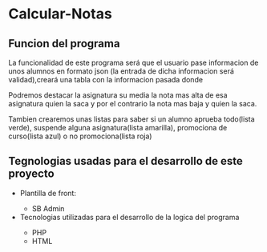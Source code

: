 <h1>Calcular-Notas</h1>
<h2>Funcion del programa</h2>
<p>La funcionalidad de este programa será que el usuario pase informacion de unos alumnos en formato json (la entrada de dicha informacion será validad),creará una tabla con la informacion pasada donde</p>
<p>Podremos destacar la asignatura su media  la nota mas alta de esa asignatura quien la saca y por el contrario la nota mas baja y quien la saca.</p>
<p>Tambien crearemos unas listas para saber si un alumno aprueba todo(lista verde), suspende alguna asignatura(lista amarilla), promociona de curso(lista azul) o no promociona(lista roja)</p>
<h2>Tegnologias usadas para el desarrollo de este proyecto</h2>
<ul>
  <li>Plantilla de front:</li>
  <ul>
    <li>SB Admin</li>
  </ul>
  <li>Tecnologias utilizadas para el desarrollo de la logica del programa</li>
  <ul>
    <li>PHP</li>
    <li>HTML</li>
  </ul>
  
</ul>
